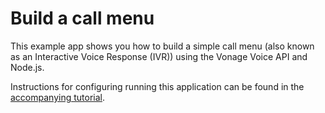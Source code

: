 # Build a call menu

This example app shows you how to build a simple call menu (also known as an Interactive Voice Response (IVR)) using the Vonage Voice API and Node.js.

Instructions for configuring running this application can be found in the [accompanying tutorial](https://developer.nexmo.com/voice/voice-api/tutorials/ivr/introduction/node).